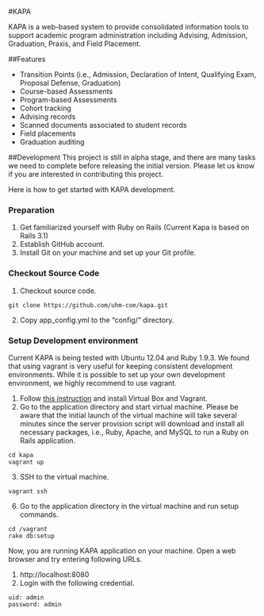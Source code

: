 #KAPA

KAPA is a web-based system to provide consolidated information tools to support academic program administration including Advising, Admission, Graduation, Praxis, and Field Placement.

##Features
- Transition Points (i.e., Admission, Declaration of Intent, Qualifying Exam, Proposal Defense, Graduation)
- Course-based Assessments
- Program-based Assessments
- Cohort tracking
- Advising records
- Scanned documents associated to student records
- Field placements
- Graduation auditing

##Development
This project is still in alpha stage, and there are many tasks we need to complete before releasing the initial version. Please let us know if you are interested in contributing this project.

Here is how to get started with KAPA development.

### Preparation
1. Get familiarized yourself with Ruby on Rails (Current Kapa is based on Rails 3.1)
2. Establish GitHub account.
3. Install Git on your machine and set up your Git profile.

### Checkout Source Code
1. Checkout source code.
```
git clone https://github.com/uhm-coe/kapa.git
```
2. Copy app_config.yml to the “config/” directory.

### Setup Development environment
Current KAPA is being tested with Ubuntu 12.04 and Ruby 1.9.3.  We found that using vagrant is very useful for keeping consistent development environments.  While it is possible to set up your own development environment, we highly recommend to use vagrant.
 
1. Follow [this instruction](http://docs.vagrantup.com/v2/installation/index.html) and install Virtual Box and Vagrant.
2. Go to the application directory and start virtual machine. Please be aware that the initial launch of the virtual machine will take several minutes since the server provision script will download and install all necessary packages, i.e., Ruby, Apache, and MySQL to run a Ruby on Rails application.
```
cd kapa
vagrant up
```
3. SSH to the virtual machine.
```
vagrant ssh
```
6. Go to the application directory in the virtual machine and run setup commands.
```
cd /vagrant
rake db:setup
```
Now, you are running KAPA application on your machine.  Open a web browser and try entering following URLs.
1. http://localhost:8080
2. Login with the following credential.
```
uid: admin
password: admin
```
